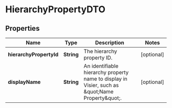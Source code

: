 

# HierarchyPropertyDTO


## Properties

| Name | Type | Description | Notes |
|------------ | ------------- | ------------- | -------------|
|**hierarchyPropertyId** | **String** | The hierarchy property ID. |  [optional] |
|**displayName** | **String** | An identifiable hierarchy property name to display in Visier, such as \&quot;Name Property\&quot;. |  [optional] |



